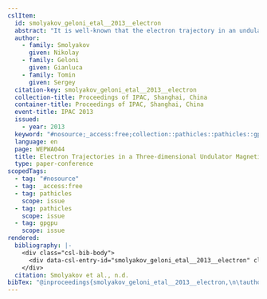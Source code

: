 ```yaml
---
cslItem:
  id: smolyakov_geloni_etal__2013__electron
  abstract: "It is well-known that the electron trajectory in an undulator is influenced by the focusing properties (both horizontal and vertical) of the magnetic field. The approximate solutions of motion equations for electrons in the 3-dimensional magnetic field, which describe these focusing properties, can be found by means of averaging over the short-length oscillations. On the other hand, the equations of motion can be solved numerically, by applying the Runge-Kutta algorithm. It is shown in this paper that numerically computed trajectories\_…"
  author:
    - family: Smolyakov
      given: Nikolay
    - family: Geloni
      given: Gianluca
    - family: Tomin
      given: Sergey
  citation-key: smolyakov_geloni_etal__2013__electron
  collection-title: Proceedings of IPAC, Shanghai, China
  container-title: Proceedings of IPAC, Shanghai, China
  event-title: IPAC 2013
  issued:
    - year: 2013
  keyword: "#nosource;_access:free;collection::pathicles::pathicles::gpgpu"
  language: en
  page: WEPWA044
  title: Electron Trajectories in a Three-dimensional Undulator Magnetic Field
  type: paper-conference
scopedTags:
  - tag: "#nosource"
  - tag: _access:free
  - tag: pathicles
    scope: issue
  - tag: pathicles
    scope: issue
  - tag: gpgpu
    scope: issue
rendered:
  bibliography: |-
    <div class="csl-bib-body">
      <div data-csl-entry-id="smolyakov_geloni_etal__2013__electron" class="csl-entry">Smolyakov, N., Geloni, G., &#38; Tomin, S. n.d.. Electron Trajectories in a Three-dimensional Undulator Magnetic Field. <i>Proceedings of IPAC, Shanghai, China</i>, WEPWA044.</div>
    </div>
  citation: Smolyakov et al., n.d.
bibTex: "@inproceedings{smolyakov_geloni_etal__2013__electron,\n\tauthor = {Smolyakov, Nikolay and Geloni, Gianluca and Tomin, Sergey},\n\tseries = {Proceedings of {IPAC}, {Shanghai}, {China}},\n\tbooktitle = {Proceedings of {IPAC}, {Shanghai}, {China}},\n\tpages = {WEPWA044},\n\ttitle = {Electron {Trajectories} in a {Three}-dimensional {Undulator} {Magnetic} {Field}},\n}\n\n"
---
```

